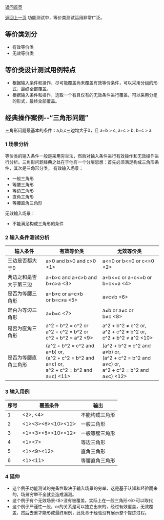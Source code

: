 [返回首页](../../README.md)

[返回上一页](./黑盒测试.md)
功能测试中，等价类测试运用非常广泛。

## 等价类划分
- 有效等价类
- 无效等价类

## 等价类设计测试用例特点

- 根据输入条件和操作，尽可能覆盖尚未覆盖有效等价条件，可以采用分组的形式，最终全部覆盖。
- 根据输入条件和操作，选取一个有且仅有的无效条件进行覆盖，可以采用分组的形式，最终全部覆盖。

## 经典操作案例--“三角形问题”

三角形问题最基本的条件：a,b,c三边均大于0，且 a+b > c, a+c > b, b+c > a

### 1 场景分析

等价类的输入条件一般是采用穷举法，然后对输入条件进行有效操作和无效操作进行分析。三角形问题经典之处在于他有一个分层思想：首先必须满足构成三角形条件，其次是三角形分类。
有效输入场景：

- 一般三角形
- 等腰三角形
- 等边三角形
- 直角三角形
- 等腰直角三角形

无效输入场景：

- 不能满足构成三角形的条件

### 2 输入条件测试分析

|输入条件|有效等价类|无效等价类|
|--|--|--|
|三边是否都大于0|a>0 and b>0 and c>0  <1>|a<=0 or b<=0 or c<=0  <2>|
|两边之和是否大于第三边|a+b>c and a+c>b and b+c>a  <3>|a+b<=c or a+c<=b or b+c<=a  <4>|
|是否为等腰三角形|a=b≠c or a=c≠b<br/>  or b=c≠a  <5>|a≠c≠b  <6>|
|是否为等边三角形|a=b=c  <7>|a≠b or a≠c or<br/>b≠c  <8>|
|是否为直角三角形|a^2 + b^2 = c^2  or<br/>a^2 + c^2 = b^2  or<br/>c^2 + b^2 = a^2  <9>|a^2 + b^2 ≠ c^2  or,<br/>a^2 + c^2 ≠ b^2  or,<br/>c^2 + b^2 ≠ a^2  <10>|
|是否为等腰直角三角形|(a^2 + b^2 = c^2 and a=b)  or,<br/>(a^2 + c^2 = b^2 and a=c)  or,<br/>a^2 + c^2 = b^2 and a=c)  <11>|(a^2 + b^2 = c^2 and a≠b)  or,<br/>(a^2 + c^2 = b^2 and a≠c)  or,<br/>a^2 + c^2 = b^2 and a≠c)  <12>|

### 3 输入用例

|序号|覆盖条件|输出|
|--|--|--|
|1|<2>, <4>| 不能构成三角形|
|2|<1><3><6><10><12>| 一般三角形|
|3|<1><3><5><10><12>|一般等腰三角形|
|4|<1><7>|等边三角形|
|5|<1><9><12>|直角三角形|
|6|<1><11>|等腰直角三角形|

### 4 延伸

- 这个例子功能测试的完备性取决于输入场景的穷举，这是基于认知和经验而来的，场景穷举不全就会造成漏测。
- 这个例子有个无效场景<8>没有被覆盖，实际上在一般三角形<6>可以取代
- 这个例子严谨性一般，or的关系是可以独立出来的，经过有效覆盖，无效覆盖，然后去重才能形成最终用例，此处基于经验没有展示整个提炼过程。


















